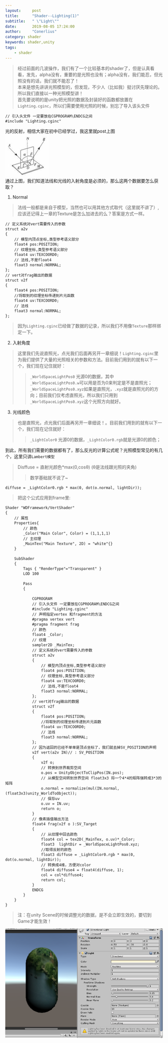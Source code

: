 ```yaml
---
layout:     post
title:      "Shader--Lighting(1)"
subtitle:   " \"Light\""
date:       2019-08-05 17:24:00
author:     "Conerlius"
category: shader
keywords: shader,unity
tags:
    - shader
---
```


> 经过前面的几波操作，我们有了一个比较基本的shader了，但是认真看看，发先，alpha没有，重要的是光照也没有；alpha没有，我们能忍，但光照没有的话，我们就不能忍了！<br>
> 本来是想先讲讲光照模型的，但发现，不少人（比如我）挺讨厌先理论的。所以我们直接以一种光照模型讲！<br>
> 首先要说明的是unity把光照的数据及封装好的函数都放置在`Lighting.cginc`，所以们需要使用光照的时候，别忘了导入该头文件
```
// 引入头文件 一定要放在CGPROGRAM\ENDCG之间
#include "Lighting.cginc"
```

光的反射，相信大家在初中已经学过，我这里就post上图<br>
![png](/images/shader_tutorial/shader-light0.png)<br>
通过上图，我们知道法线和光线的入射角度是必须的，那么这两个数据要怎么获取？
1. Normal
> 法线一般都是来自于模型，当然也可以用其他方式取代（这里就不讲了）,应该还记得上一章的Texture是怎么加进去的么？答案是方式一样。
```
// 定义系统对vert需要传入的参数
struct a2v 
{
	// 模型内顶点坐标,类型参考语义部分
	float4 pos:POSITION;
	// 纹理坐标,类型参考语义部分
    float4 uv:TEXCOORD0;
	// 法线,不是float4
	float3 normal:NORMAL;
};
// vert对frag输出的数据
struct v2f
{
	float4 pos:POSITION;
	//将取到的纹理坐标传递到片元函数
    float4 uv:TEXCOORD0;
	// 法线
	float3 normal:NORMAL;
};
```

> 因为`Lighting.cginc`已经做了数据的记录，所以我们不用像`Texture`那样绑定一下。

2. 入射角度
> 这里我们先说直照光，点光我们后面再另开一章细说！`Lighting.cginc`里为我们提供了大量的光照相关的参数和方法。目前我们用到的就有以下一个，我们现在记住就好：
>> `_WorldSpaceLightPos0` 光源0的数据，其中`_WorldSpaceLightPos0.w`可以用是否为0来判定是不是直照光；`_WorldSpaceLightPos0.xyz`如果是直照光，`.xyz`就是直照光的的方向；目前我们仅考虑直照光，所以我们只用到`_WorldSpaceLightPos0.xyz`这个光照方向就好。

3. 光线颜色
> 也是直照光，点光我们后面再另开一章细说！。目前我们用到的就有以下一个，我们现在记住就好：
>> `_LightColor0` 光源0的数据，`_LightColor0.rgb`就是光源0的颜色；

到此，所有我们需要的数据都有了，那么反光的计算公式呢？光照模型常见的有几个，这里只讲`Lambert模型`
> Disffuse = 直射光颜色*max(0,cosθ) (θ是法线跟光照的夹角)
>> 数学基础就不说了~

```
diffuse = _LightColor0.rgb * max(0, dot(o.normal, lightDir));
```

> 把这个公式应用到frame里:

```
Shader "WDFramework/VertShader"
{
	// 属性
	Properties{
		// 颜色
		_Color("Main Color", Color) = (1,1,1,1)
		// 主纹理
		_MainTex("Main Texture", 2D) = "white"{}
	}
	
    SubShader
    {
        Tags { "RenderType"="Transparent" }
        LOD 100
		
        Pass
        {
			
            CGPROGRAM
			// 引入头文件 一定要放在CGPROGRAM\ENDCG之间
			#include "Lighting.cginc"
			// 声明指定vertex 和fragment的方法
			#pragma vertex vert
            #pragma fragment frag
			// 颜色
			float4 _Color;
			// 纹理
			sampler2D _MainTex;
			// 定义系统对vert需要传入的参数
			struct a2v 
			{
				// 模型内顶点坐标,类型参考语义部分
				float4 pos:POSITION;
				// 纹理坐标,类型参考语义部分
                float4 uv:TEXCOORD0;
				// 法线,不是float4
				float3 normal:NORMAL;
			};
			// vert对frag输出的数据
			struct v2f
			{
				float4 pos:POSITION;
				//将取到的纹理坐标传递到片元函数
                float4 uv:TEXCOORD0;
				// 法线
				float3 normal:NORMAL;
			};
			// 因为返回的已经不单单是顶点坐标了，我们就去掉SV_POSITION的声明
			v2f vert(a2v IN)// : SV_POSITION
			{
				v2f o;
				// 转换到世界裁剪空间
				o.pos = UnityObjectToClipPos(IN.pos);
				// 从模型空间转到世界空间 float3x3 将一个4*4的矩阵强转成3*3的矩阵
				o.normal = normalize(mul(IN.normal, (float3x3)unity_WorldToObject));
				// 保存uv
				o.uv = IN.uv;
				return o;
			}
			// 像素插值输出方法
			float4 frag(v2f o ):SV_Target
			{
				// 从纹理中回去颜色
				float4 col = tex2D(_MainTex, o.uv)*_Color;
				float3  lightDir = _WorldSpaceLightPos0.xyz;
				//取得反射的颜色
				float3 diffuse = _LightColor0.rgb * max(0, dot(o.normal, lightDir));
				// 转换成4维，方便对color
				float4 diffuse4 = float4(diffuse, 1);
				col = col*diffuse4;
				return col;
			}
            ENDCG
        }
    }
}
```

> 注：在unity Scene的时候调整光的数据，是不会立即生效的，要切到Game才能生效！

![png](/images/shader_tutorial/shader-light1.png)
